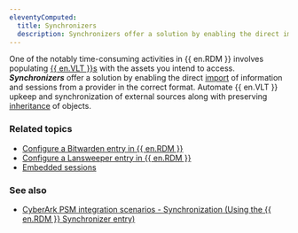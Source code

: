 ```yaml
---
eleventyComputed:
  title: Synchronizers
  description: Synchronizers offer a solution by enabling the direct import of information and sessions from a provider in the correct format, ensuring the ongoing currency of data the preservation of inheritance between elements.
---
```

One of the notably time-consuming activities in {{ en.RDM }} involves populating [{{ en.VLT }}s](/rdm/windows/concepts/basic-concepts/vaults/) with the assets you intend to access. ***Synchronizers*** offer a solution by enabling the direct [import](/rdm/windows/concepts/basic-concepts/import-export/) of information and sessions from a provider in the correct format. Automate {{ en.VLT }} upkeep and synchronization of external sources along with preserving [inheritance](/rdm/windows/concepts/intermediate-concepts/inheritance/) of objects.

### Related topics  
* [Configure a Bitwarden entry in {{ en.RDM }}](/rdm/kb/rdm-windows/how-to-articles/configure-bitwarden-entry/#synchronizer)  
* [Configure a Lansweeper entry in {{ en.RDM }}](/rdm/kb/rdm-windows/how-to-articles/lansweeper/)
* [Embedded sessions](/rdm/windows/user-interface/content-area/embedded-sessions/)  

### See also  
* [CyberArk PSM integration scenarios - Synchronization (Using the {{ en.RDM }} Synchronizer entry)](/rdm/kb/rdm-windows/how-to-articles/cyberark-psm-integration-scenarios/#synchronization-using-the-remote-desktop-manager-synchronizer-entry)
